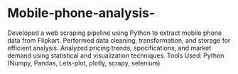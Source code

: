 # Mobile-phone-analysis-
Developed a web scraping pipeline using Python to extract mobile phone data from Flipkart. Performed data cleaning, transformation, and storage for efficient analysis. Analyzed pricing trends, specifications, and market demand using statistical and visualization techniques.
Tools Used: Python (Numpy, Pandas, Lets-plot, plotly, scrapy, selenium)
